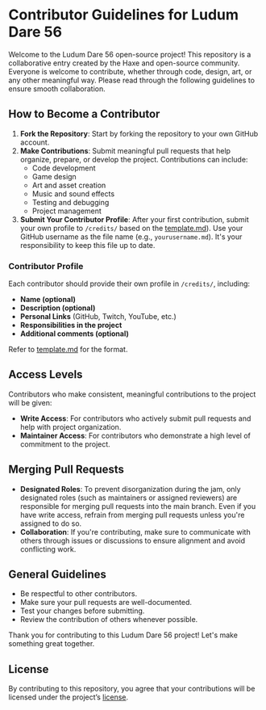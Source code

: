 # Contributor Guidelines for Ludum Dare 56

Welcome to the Ludum Dare 56 open-source project! This repository is a collaborative entry created by the Haxe and open-source community. Everyone is welcome to contribute, whether through code, design, art, or any other meaningful way. Please read through the following guidelines to ensure smooth collaboration.

## How to Become a Contributor

1. **Fork the Repository**: Start by forking the repository to your own GitHub account.
2. **Make Contributions**: Submit meaningful pull requests that help organize, prepare, or develop the project. Contributions can include:
   - Code development
   - Game design
   - Art and asset creation
   - Music and sound effects
   - Testing and debugging
   - Project management
3. **Submit Your Contributor Profile**: After your first contribution, submit your own profile to `/credits/` based on the [template.md](https://github.com/haxecollab/ludum-dare-56/blob/main/credits/template.md)). Use your GitHub username as the file name (e.g., `yourusername.md`). It's your responsibility to keep this file up to date.

### Contributor Profile

Each contributor should provide their own profile in `/credits/`, including:
   - **Name (optional)**
   - **Description (optional)**
   - **Personal Links** (GitHub, Twitch, YouTube, etc.)
   - **Responsibilities in the project**
   - **Additional comments (optional)**

Refer to [template.md](https://github.com/haxecollab/ludum-dare-56/blob/main/credits/template.md) for the format.

## Access Levels

Contributors who make consistent, meaningful contributions to the project will be given:
- **Write Access**: For contributors who actively submit pull requests and help with project organization.
- **Maintainer Access**: For contributors who demonstrate a high level of commitment to the project.

## Merging Pull Requests

- **Designated Roles**: To prevent disorganization during the jam, only designated roles (such as maintainers or assigned reviewers) are responsible for merging pull requests into the main branch. Even if you have write access, refrain from merging pull requests unless you're assigned to do so.
- **Collaboration**: If you're contributing, make sure to communicate with others through issues or discussions to ensure alignment and avoid conflicting work.

## General Guidelines

- Be respectful to other contributors.
- Make sure your pull requests are well-documented.
- Test your changes before submitting.
- Review the contribution of others whenever possible.

Thank you for contributing to this Ludum Dare 56 project! Let's make something great together.

## License

By contributing to this repository, you agree that your contributions will be licensed under the project’s [license](https://github.com/haxecollab/ludum-dare-56/blob/main/LICENSE).
